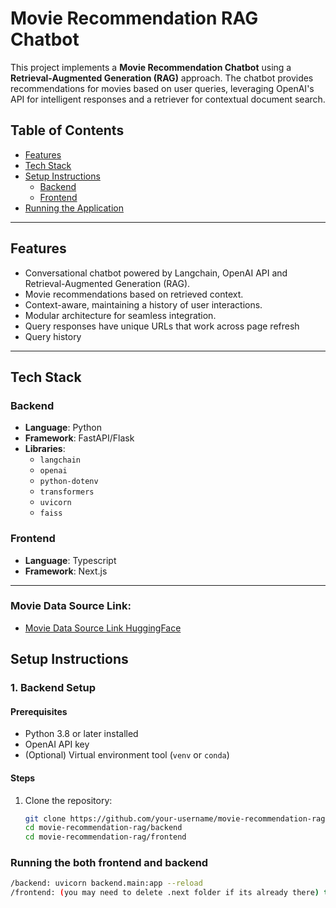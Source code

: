 # Movie Recommendation RAG Chatbot

This project implements a **Movie Recommendation Chatbot** using a **Retrieval-Augmented Generation (RAG)** approach. The chatbot provides recommendations for movies based on user queries, leveraging OpenAI's API for intelligent responses and a retriever for contextual document search.

## Table of Contents

- [Features](#features)
- [Tech Stack](#tech-stack)
- [Setup Instructions](#setup-instructions)
  - [Backend](#backend)
  - [Frontend](#frontend)
- [Running the Application](#running-the-application)


---

## Features

- Conversational chatbot powered by Langchain, OpenAI API and Retrieval-Augmented Generation (RAG).
- Movie recommendations based on retrieved context.
- Context-aware, maintaining a history of user interactions.
- Modular architecture for seamless integration.
- Query responses have unique URLs that work across page refresh
- Query history

---

## Tech Stack

### Backend
- **Language**: Python
- **Framework**: FastAPI/Flask
- **Libraries**: 
  - `langchain`
  - `openai`
  - `python-dotenv`
  - `transformers`
  - `uvicorn`
  - `faiss`

### Frontend
- **Language**: Typescript
- **Framework**: Next.js

---
### Movie Data Source Link:
- [Movie Data Source Link HuggingFace](https://huggingface.co/datasets/MongoDB/embedded_movies)

## Setup Instructions

### 1. Backend Setup

#### Prerequisites
- Python 3.8 or later installed
- OpenAI API key
- (Optional) Virtual environment tool (`venv` or `conda`)

#### Steps
1. Clone the repository:
   ```bash
   git clone https://github.com/your-username/movie-recommendation-rag.git
   cd movie-recommendation-rag/backend
   cd movie-recommendation-rag/frontend

### Running the both frontend and backend
```bash
/backend: uvicorn backend.main:app --reload  
/frontend: (you may need to delete .next folder if its already there) then npm run build, npm run start
